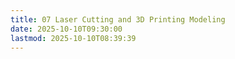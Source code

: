 ```yaml
---
title: 07 Laser Cutting and 3D Printing Modeling
date: 2025-10-10T09:30:00
lastmod: 2025-10-10T08:39:39
---
```

